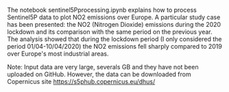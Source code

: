 The notebook sentinel5Pprocessing.ipynb explains how to process Sentinel5P data to plot NO2 emissions over Europe.
A particular study case has been presented: the NO2 (Nitrogen Dioxide) emissions during the 2020 lockdown and its comparison with the same period on the previous year.
The analysis showed that during the lockdown period (I only considered the period 01/04-10/04/2020) the NO2 emissions fell sharply compared to 2019 over Europe's most industrial areas.

Note: Input data are very large, severals GB and they have not been uploaded on GitHub. However, the data can be downloaded from Copernicus site https://s5phub.copernicus.eu/dhus/

